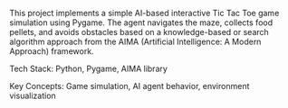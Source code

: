This project implements a simple AI-based interactive Tic Tac Toe game simulation using Pygame. The agent navigates the maze, collects food pellets, and avoids obstacles based on a knowledge-based or search algorithm approach from the AIMA (Artificial Intelligence: A Modern Approach) framework.

Tech Stack: Python, Pygame, AIMA library

Key Concepts: Game simulation, AI agent behavior, environment visualization
